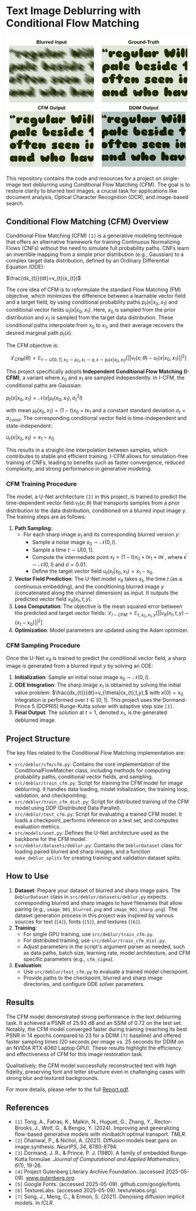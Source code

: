 # Text Image Deblurring with Conditional Flow Matching

![Sample Results](examples/samples_1.png)

This repository contains the code and resources for a project on single-image text deblurring using Conditional Flow Matching (CFM). The goal is to restore clarity to blurred text images, a crucial task for applications like document analysis, Optical Character Recognition (OCR), and image-based search.

## Conditional Flow Matching (CFM) Overview

Conditional Flow Matching (CFM) `[1]` is a generative modeling technique that offers an alternative framework for training Continuous Normalizing Flows (CNFs) without the need to simulate full probability paths. CNFs learn an invertible mapping from a simple prior distribution (e.g., Gaussian) to a complex target data distribution, defined by an Ordinary Differential Equation (ODE):

$\frac{dx_{t}}{dt}=v_{t}(x_{t})$

The core idea of CFM is to reformulate the standard Flow Matching (FM) objective, which minimizes the difference between a learnable vector field and a target field, by using conditional probability paths $p_{t}(x|x_{0},x_{1})$ and conditional vector fields $u_{t}(x|x_{0},x_{1})$. Here, $x_{0}$ is sampled from the prior distribution and $x_{1}$ is sampled from the target data distribution. These conditional paths interpolate from $x_{0}$ to $x_{1}$, and their average recovers the desired marginal path $p_{t}(x)$.

The CFM objective is:

```math
\mathcal{L}_{CFM}(\theta)=\mathbb{E}_{t\sim U[0,1],x_{0}\sim p_{0},x_{1}\sim q,x\sim p_{t}(x|x_{0},x_{1})} [||v_{t}(x;\theta)-u_{t}(x|x_{0},x_{1})||^{2}]
```

This project specifically adopts **Independent Conditional Flow Matching (I-CFM)**, a variant where $x_{0}$ and $x_{1}$ are sampled independently. In I-CFM, the conditional paths are Gaussian:

$p_{t}(x|x_{0},x_{1})=\mathcal{N}(x|\mu_{t}(x_{0},x_{1}),\sigma_{t}^{2}I)$

with mean $\mu_{t}(x_{0},x_{1})=(1-t)x_{0}+tx_{1}$ and a constant standard deviation $\sigma_{t}=\sigma_{const}$. The corresponding conditional vector field is time-independent and state-independent:

$u_{t}(x|x_{0},x_{1})=x_{1}-x_{0}$

This results in a straight-line interpolation between samples, which contributes to stable and efficient training. I-CFM allows for simulation-free training of CNFs, leading to benefits such as faster convergence, reduced complexity, and strong performance in generative modeling.

### CFM Training Procedure

The model, a U-Net architecture `[2]` in this project, is trained to predict the time-dependent vector field $v_{t}(x;\theta)$ that transports samples from a prior distribution to the data distribution, conditioned on a blurred input image $y$. The training steps are as follows:

1.  **Path Sampling**:
    - For each sharp image $x_{1}$ and its corresponding blurred version $y$:
      - Sample a noise image $x_{0}\sim\mathcal{N}(0,I)$.
      - Sample a time $t \sim U[0,1]$.
      - Compute the intermediate point $x_{t}=(1-t)x_{0}+tx_{1}+\sigma\epsilon^{\prime}$, where $\epsilon^{\prime}\sim\mathcal{N}(0,I)$ and $\sigma=0.01$.
      - Define the target vector field $u_{t}(x_{t}|x_{0},x_{1})=x_{1}-x_{0}$.
2.  **Vector Field Prediction**: The U-Net model $v_{\theta}$ takes $x_{t}$, the time $t$ (as a continuous embedding), and the conditioning blurred image $y$ (concatenated along the channel dimension) as input. It outputs the predicted vector field $v_{\theta}(x_{t},t,y)$.
3.  **Loss Computation**: The objective is the mean squared error between the predicted and target vector fields:
    $\mathcal{L}_{I-CFM}=\mathbb{E}_{t,x_{0},x_{1},y}[||v_{\theta}(x_{t},t,y)-(x_{1}-x_{0})||^{2}]$
4.  **Optimization**: Model parameters are updated using the Adam optimizer.

### CFM Sampling Procedure

Once the U-Net $v_{\theta}$ is trained to predict the conditional vector field, a sharp image is generated from a blurred input $y$ by solving an ODE:

1.  **Initialization**: Sample an initial noise image $x_{0}\sim\mathcal{N}(0,I)$.
2.  **ODE Integration**: The sharp image $x_{1}$ is obtained by solving the initial value problem:
    $\frac{dx_{t}}{dt}=v_{\theta}(x_{t},t,y),$ with $x(0)=x_{0}$
    Integration is performed over $t \in [0,1]$. This project uses the Dormand-Prince 5 (DOPRI5) Runge-Kutta solver with adaptive step size `[3]`.
3.  **Final Output**: The solution at $t=1$, denoted $x_{1}$, is the generated deblurred image.

## Project Structure

The key files related to the Conditional Flow Matching implementation are:

- `src/deblur/cfm/cfm.py`: Contains the core implementation of the ConditionalFlowMatcher class, including methods for computing probability paths, conditional vector fields, and sampling.
- `src/deblur/train_cfm.py`: Script for training the CFM model for image deblurring. It handles data loading, model initialization, the training loop, validation, and checkpointing.
- `src/deblur/train_cfm_dist.py`: Script for distributed training of the CFM model using DDP (Distributed Data Parallel).
- `src/deblur/test_cfm.py`: Script for evaluating a trained CFM model. It loads a checkpoint, performs inference on a test set, and computes evaluation metrics.
- `src/models/unet.py`: Defines the U-Net architecture used as the backbone for the CFM model.
- `src/deblur/datasets/deblur.py`: Contains the `DeblurDataset` class for loading paired blurred and sharp images, and a function `make_deblur_splits` for creating training and validation dataset splits.

## How to Use

1.  **Dataset**: Prepare your dataset of blurred and sharp image pairs. The `DeblurDataset` class in `src/deblur/datasets/deblur.py` expects corresponding blurred and sharp images to have filenames that allow pairing (e.g., `image_001_blurred.png` and `image_001_sharp.png`). The dataset generation process in this project was inspired by various sources for text (`[4]`), fonts (`[5]`), and textures (`[6]`).
2.  **Training**:
    - For single GPU training, use `src/deblur/train_cfm.py`.
    - For distributed training, use `src/deblur/train_cfm_dist.py`.
    - Adjust parameters in the script's argument parser as needed, such as data paths, batch size, learning rate, model architecture, and CFM specific parameters (e.g., `cfm_sigma`).
3.  **Evaluation**:
    - Use `src/deblur/test_cfm.py` to evaluate a trained model checkpoint.
    - Provide paths to the checkpoint, blurred and sharp image directories, and configure ODE solver parameters.

## Results

The CFM model demonstrated strong performance in the text deblurring task. It achieved a PSNR of 25.93 dB and an SSIM of 0.72 on the test set. Notably, the CFM model converged faster during training (reaching its best PSNR in 14 epochs compared to 23 for a DDIM `[7]` baseline) and offered faster sampling times (20 seconds per image vs. 25 seconds for DDIM on an NVIDIA RTX 4060 Laptop GPU). These results highlight the efficiency and effectiveness of CFM for this image restoration task.

Qualitatively, the CFM model successfully reconstructed text with high fidelity, preserving font and letter structure even in challenging cases with strong blur and textured backgrounds.

For more details, please refer to the full [Report.pdf](Report.pdf).

## References

- `[1]` Tong, A., Fatras, K., Malkin, N., Huguet, G., Zhang, Y., Rector-Brooks, J., Wolf, G., & Bengio, Y. (2024). Improving and generalizing flow-based generative models with minibatch optimal transport. _TMLR_.
- `[2]` Dhariwal, P., & Nichol, A. (2021). Diffusion models beat gans on image synthesis. _NeurIPS_, _34_, 8780-8794.
- `[3]` Dormand, J. R., & Prince, P. J. (1980). A family of embedded Runge-Kutta formulae. _Journal of Computational and Applied Mathematics_, _6_(1), 19-26.
- `[4]` Project Gutenberg Literary Archive Foundation. (accessed 2025-05-09). www.gutenberg.org.
- `[5]` Google Fonts. (accessed 2025-05-09). github.com/google/fonts.
- `[6]` TextureLabs. (accessed 2025-05-09). texturelabs.org/.
- `[7]` Song, J., Meng, C., & Ermon, S. (2021). Denoising diffusion implicit models. In _ICLR_.
